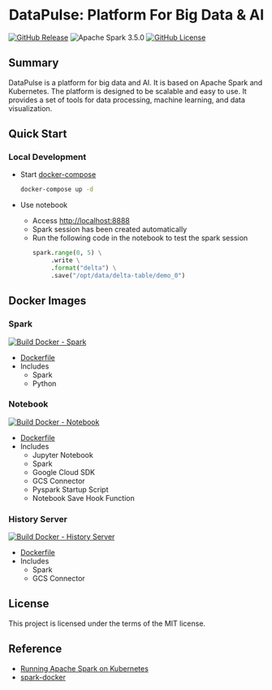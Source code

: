 <h1 align="center">DataPulse: Platform For Big Data & AI</h2>

[![GitHub Release](https://img.shields.io/github/v/release/xuwenyihust/DataPulse?include_prereleases&label=Release)](https://github.com/xuwenyihust/DataPulse/releases)
![Apache Spark 3.5.0](https://img.shields.io/badge/Apache%20Spark-3.5.0-brightgreen?logo=apachespark)
[![GitHub License](https://img.shields.io/github/license/xuwenyihust/Data-Platform?label=License)](https://github.com/xuwenyihust/Data-Platform/blob/main/LICENSE)


## Summary
DataPulse is a platform for big data and AI. It is based on Apache Spark and Kubernetes. The platform is designed to be scalable and easy to use. It provides a set of tools for data processing, machine learning, and data visualization.

## Quick Start
### Local Development
- Start [docker-compose](./docker-compose.yml)

  ```bash
  docker-compose up -d
  ```
- Use notebook
  - Access [http://localhost:8888](http://localhost:8888)
  - Spark session has been created automatically
  - Run the following code in the notebook to test the spark session
    ```python
    spark.range(0, 5) \
         .write \
         .format("delta") \
         .save("/opt/data/delta-table/demo_0")
    ```


## Docker Images
### Spark  
[![Build Docker - Spark](https://github.com/xuwenyihust/DataPulse/actions/workflows/build-docker-spark.yml/badge.svg)](https://github.com/xuwenyihust/DataPulse/actions/workflows/build-docker-spark.yml)

  - [Dockerfile](./docker/spark/Dockerfile) 
  - Includes
    - Spark
    - Python

### Notebook
[![Build Docker - Notebook](https://github.com/xuwenyihust/DataPulse/actions/workflows/build-docker-notebook.yml/badge.svg)](https://github.com/xuwenyihust/DataPulse/actions/workflows/build-docker-notebook.yml)

  - [Dockerfile](./docker/notebook/Dockerfile)
  - Includes
    - Jupyter Notebook
    - Spark
    - Google Cloud SDK
    - GCS Connector
    - Pyspark Startup Script
    - Notebook Save Hook Function

### History Server  
[![Build Docker - History Server](https://github.com/xuwenyihust/DataPulse/actions/workflows/build-docker-history-server.yml/badge.svg)](https://github.com/xuwenyihust/DataPulse/actions/workflows/build-docker-history-server.yml)

  - [Dockerfile](./docker/history-server/Dockerfile) 
  - Includes
    - Spark
    - GCS Connector

## License
This project is licensed under the terms of the MIT license.

## Reference
- [Running Apache Spark on Kubernetes](https://medium.com/empathyco/running-apache-spark-on-kubernetes-2e64c73d0bb2)
- [spark-docker](https://github.com/apache/spark-docker)